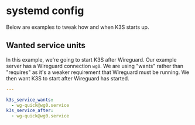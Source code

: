 # systemd config

Below are examples to tweak how and when K3S starts up.

## Wanted service units

In this example, we're going to start K3S after Wireguard. Our example server
has a Wireguard connection `wg0`. We are using "wants" rather than "requires"
as it's a weaker requirement that Wireguard must be running. We then want
K3S to start after Wireguard has started.

```yaml
---

k3s_service_wants:
  - wg-quick@wg0.service
k3s_service_after:
  - wg-quick@wg0.service
```